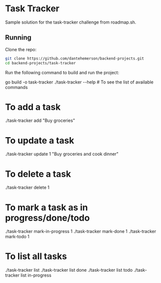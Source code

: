 # Task Tracker

Sample solution for the task-tracker challenge from roadmap.sh.

## Running

Clone the repo:

```sh
git clone https://github.com/dantehemerson/backend-projects.git
cd backend-projects/task-tracker
```

Run the following command to build and run the project:

go build -o task-tracker
./task-tracker --help # To see the list of available commands

# To add a task
./task-tracker add "Buy groceries"

# To update a task
./task-tracker update 1 "Buy groceries and cook dinner"

# To delete a task
./task-tracker delete 1

# To mark a task as in progress/done/todo
./task-tracker mark-in-progress 1
./task-tracker mark-done 1
./task-tracker mark-todo 1

# To list all tasks
./task-tracker list
./task-tracker list done
./task-tracker list todo
./task-tracker list in-progress
